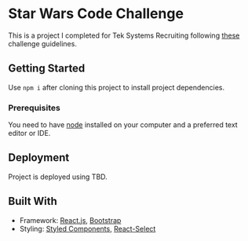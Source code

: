 # Star Wars Code Challenge

This is a project I completed for Tek Systems Recruiting following [these](https://gist.github.com/mkivanova/d2dab98922e5727cd4470c5d05696975) challenge guidelines.


## Getting Started

Use `npm i` after cloning this project to install project dependencies. 

### Prerequisites

You need to have [node](https://nodejs.org/en/) installed on your computer and a preferred text editor or IDE. 

## Deployment

Project is deployed using TBD. 

## Built With

 - Framework: [React.js](https://reactjs.org/), [Bootstrap](https://getbootstrap.com/docs/4.0/getting-started/introduction/)
 - Styling: [Styled Components](https://www.styled-components.com/), [React-Select](https://react-select.com/home)
  



